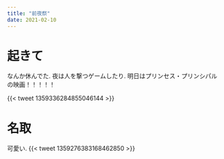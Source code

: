 ```yaml
---
title: "前夜祭"
date: 2021-02-10
---
```


# 起きて
なんか休んでた. 夜は人を撃つゲームしたり. 明日はプリンセス・プリンシパルの映画！！！！！

{{< tweet 1359336284855046144 >}}

# 名取
可愛い.
{{< tweet 1359276383168462850 >}}